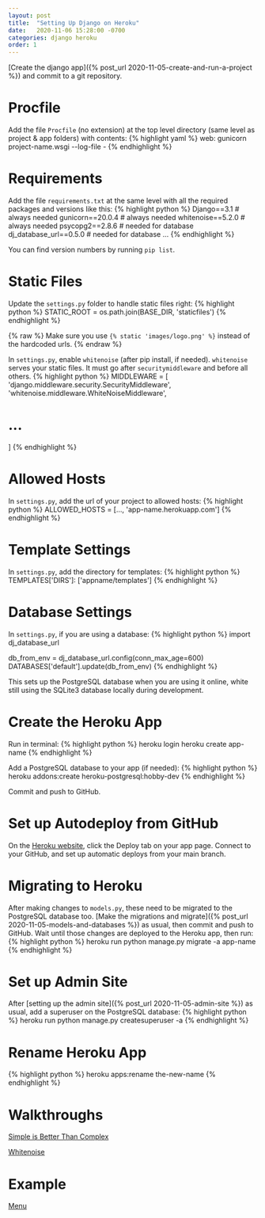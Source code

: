 ```yaml
---
layout: post
title:  "Setting Up Django on Heroku"
date:   2020-11-06 15:28:00 -0700
categories: django heroku
order: 1
---
```

[Create the django app]({% post_url 2020-11-05-create-and-run-a-project %}) and commit to a git repository.

# Procfile
Add the file `Procfile` (no extension) at the top level directory (same level as project & app folders) with contents:
{% highlight yaml %}
web: gunicorn project-name.wsgi --log-file -
{% endhighlight %}

# Requirements
Add the file `requirements.txt` at the same level with all the required packages and versions like this:
{% highlight python %}
Django==3.1 	        # always needed
gunicorn==20.0.4 	    # always needed
whitenoise==5.2.0 	    # always needed
psycopg2==2.8.6         # needed for database
dj_database_url==0.5.0	# needed for database
...
{% endhighlight %}

You can find version numbers by running `pip list`.

# Static Files
Update the `settings.py` folder to handle static files right:
{% highlight python %}
STATIC_ROOT = os.path.join(BASE_DIR, 'staticfiles')
{% endhighlight %}

{% raw %}
Make sure you use `{% static 'images/logo.png' %}` instead of the hardcoded urls.
{% endraw %}

In `settings.py`, enable `whitenoise` (after pip install, if needed). `whitenoise` serves your static files. It must go after `securitymiddleware` and before all others.
{% highlight python %}
MIDDLEWARE = [
  'django.middleware.security.SecurityMiddleware',
  'whitenoise.middleware.WhiteNoiseMiddleware',
  # ...
]
{% endhighlight %}

# Allowed Hosts

In `settings.py`, add the url of your project to allowed hosts:
{% highlight python %}
ALLOWED_HOSTS = [..., 'app-name.herokuapp.com']
{% endhighlight %}

# Template Settings

In `settings.py`, add the directory for templates:
{% highlight python %}
TEMPLATES['DIRS']: ['appname/templates']
{% endhighlight %}

# Database Settings
In `settings.py`, if you are using a database:
{% highlight python %}
import dj_database_url

db_from_env = dj_database_url.config(conn_max_age=600)
DATABASES['default'].update(db_from_env)
{% endhighlight %}

This sets up the PostgreSQL database when you are using it online, white still using the SQLite3 database locally during development.

# Create the Heroku App
Run in terminal:
{% highlight python %}
heroku login
heroku create app-name
{% endhighlight %}

Add a PostgreSQL database to your app (if needed):
{% highlight python %}
heroku addons:create heroku-postgresql:hobby-dev
{% endhighlight %}

Commit and push to GitHub. 

# Set up Autodeploy from GitHub
On the [Heroku website](https://dashboard.heroku.com/), click the Deploy tab on your app page. Connect to your GitHub, and set up automatic deploys from your main branch.

# Migrating to Heroku
After making changes to `models.py`, these need to be migrated to the PostgreSQL database too. [Make the migrations and migrate]({% post_url 2020-11-05-models-and-databases %}) as usual, then commit and push to GitHub. Wait until those changes are deployed to the Heroku app, then run:
{% highlight python %}
heroku run python manage.py migrate -a app-name
{% endhighlight %}

# Set up Admin Site
After [setting up the admin site]({% post_url 2020-11-05-admin-site %}) as usual, add a superuser on the PostgreSQL database:
{% highlight python %}
heroku run python manage.py createsuperuser -a <appname>
{% endhighlight %}

# Rename Heroku App
{% highlight python %}
heroku apps:rename the-new-name
{% endhighlight %}

# Walkthroughs
[Simple is Better Than Complex](https://simpleisbetterthancomplex.com/tutorial/2016/08/09/how-to-deploy-django-applications-on-heroku.html)

[Whitenoise](http://whitenoise.evans.io/en/stable/django.html)

# Example
[Menu](https://github.com/brimco/heroku-menu)